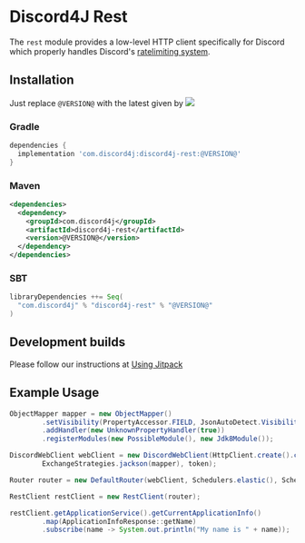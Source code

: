 # Discord4J Rest
The `rest` module provides a low-level HTTP client specifically for Discord which properly handles Discord's [ratelimiting system](https://discordapp.com/developers/docs/topics/rate-limits).

## Installation
Just replace `@VERSION@` with the latest given by ![](https://img.shields.io/maven-central/v/com.discord4j/discord4j-rest.svg?style=flat-square)
### Gradle
```groovy
dependencies {
  implementation 'com.discord4j:discord4j-rest:@VERSION@'
}
```
### Maven
```xml
<dependencies>
  <dependency>
    <groupId>com.discord4j</groupId>
    <artifactId>discord4j-rest</artifactId>
    <version>@VERSION@</version>
  </dependency>
</dependencies>
```

### SBT
```scala
libraryDependencies ++= Seq(
  "com.discord4j" % "discord4j-rest" % "@VERSION@"
)
```

## Development builds
Please follow our instructions at [Using Jitpack](https://github.com/Discord4J/Discord4J/wiki/Using-Jitpack)

## Example Usage
```java
ObjectMapper mapper = new ObjectMapper()
        .setVisibility(PropertyAccessor.FIELD, JsonAutoDetect.Visibility.ANY)
        .addHandler(new UnknownPropertyHandler(true))
        .registerModules(new PossibleModule(), new Jdk8Module());

DiscordWebClient webClient = new DiscordWebClient(HttpClient.create().compress(true),
        ExchangeStrategies.jackson(mapper), token);

Router router = new DefaultRouter(webClient, Schedulers.elastic(), Schedulers.elastic());

RestClient restClient = new RestClient(router);

restClient.getApplicationService().getCurrentApplicationInfo()
        .map(ApplicationInfoResponse::getName)
        .subscribe(name -> System.out.println("My name is " + name));
```
